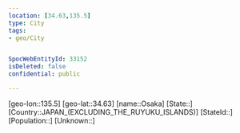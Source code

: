 ```yaml
---
location: [34.63,135.5]
type: City
tags:
- geo/City


SpocWebEntityId: 33152
isDeleted: false
confidential: public

---
```

[geo-lon::135.5]
[geo-lat::34.63]
[name::Osaka]
[State::]
[Country::JAPAN_(EXCLUDING_THE_RUYUKU_ISLANDS)]
[StateId::]
[Population::]
[Unknown::]

